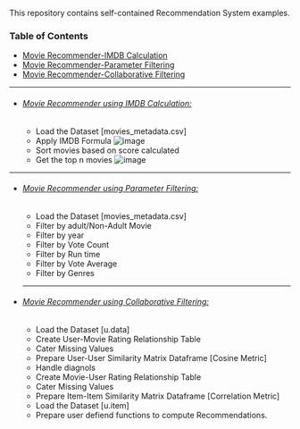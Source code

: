 This repository contains self-contained Recommendation System examples.

### Table of Contents
  - <a href='#movie-recommender-using-imdb-calculation'>Movie Recommender-IMDB Calculation</a> 
  - <a href='#movie-recommender-using-parameter-filtering'>Movie Recommender-Parameter Filtering</a> 
  - <a href='#movie-recommender-using-collaborative-filtering'>Movie Recommender-Collaborative Filtering</a> 
  
<hr>
 
- ###### [Movie Recommender using IMDB Calculation:](https://github.com/rahulvaish/RecommendationSystems-Python/blob/RecommendationSystems/MovieRecommender-IMDB.ipynb)
  * Load the Dataset [movies_metadata.csv]
  * Apply IMDB Formula
  ![image](https://user-images.githubusercontent.com/689226/50198368-53956c00-0371-11e9-9fc4-e5c082c351af.png)
  * Sort movies based on score calculated 
  * Get the top n movies
  ![image](https://user-images.githubusercontent.com/689226/50198225-a6baef00-0370-11e9-8a19-5e33f59090f8.png)

    
 <hr>
 
- ###### [Movie Recommender using Parameter Filtering:](https://github.com/rahulvaish/RecommendationSystems-Python/blob/RecommendationSystems/MovieRecommender-ParameterFiltering.ipynb)
  * Load the Dataset [movies_metadata.csv]
  * Filter by adult/Non-Adult Movie
  * Filter by year
  * Filter by Vote Count
  * Filter by Run time
  * Filter by Vote Average
  * Filter by Genres
 
 
  <hr>
  
- ###### [Movie Recommender using Collaborative Filtering:](https://github.com/rahulvaish/RecommendationSystems-Python/blob/RecommendationSystems/MovieRecommender-CollaborativeFiltering.ipynb) 
  * Load the Dataset [u.data]
  * Create User-Movie Rating Relationship Table
  * Cater Missing Values
  * Prepare User-User Similarity Matrix Dataframe [Cosine Metric]
  * Handle diagnols
  * Create Movie-User Rating Relationship Table
  * Cater Missing Values
  * Prepare Item-Item Similarity Matrix Dataframe [Correlation Metric] 
  * Load the Dataset [u.item]
  * Prepare user defiend functions to compute Recommendations.
 

  

  


